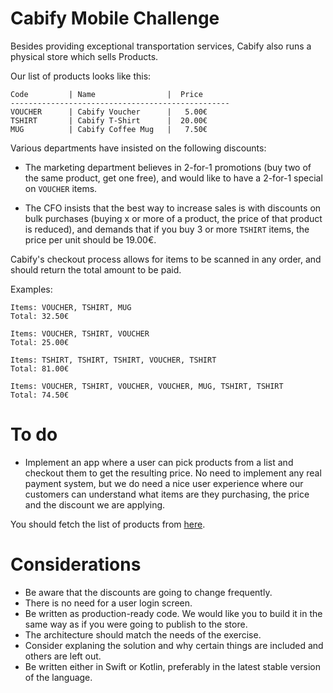 # Cabify Mobile Challenge

Besides providing exceptional transportation services, Cabify also runs a physical store which sells Products.

Our list of products looks like this:

``` 
Code         | Name                |  Price
-------------------------------------------------
VOUCHER      | Cabify Voucher      |   5.00€
TSHIRT       | Cabify T-Shirt      |  20.00€
MUG          | Cabify Coffee Mug   |   7.50€
```

Various departments have insisted on the following discounts:

 * The marketing department believes in 2-for-1 promotions (buy two of the same product, get one free), and would like to have a 2-for-1 special on `VOUCHER` items.

 * The CFO insists that the best way to increase sales is with discounts on bulk purchases (buying x or more of a product, the price of that product is reduced), and demands that if you buy 3 or more `TSHIRT` items, the price per unit should be 19.00€.

Cabify's checkout process allows for items to be scanned in any order, and should return the total amount to be paid.

Examples:

    Items: VOUCHER, TSHIRT, MUG
    Total: 32.50€

    Items: VOUCHER, TSHIRT, VOUCHER
    Total: 25.00€

    Items: TSHIRT, TSHIRT, TSHIRT, VOUCHER, TSHIRT
    Total: 81.00€

    Items: VOUCHER, TSHIRT, VOUCHER, VOUCHER, MUG, TSHIRT, TSHIRT
    Total: 74.50€


# To do
- Implement an app where a user can pick products from a list and checkout them to get the resulting price. No need to implement any real payment system, but we do need a nice user experience where our customers can understand what items are they purchasing, the price and the discount we are applying.

You should fetch the list of products from [here](https://gist.githubusercontent.com/palcalde/6c19259bd32dd6aafa327fa557859c2f/raw/ba51779474a150ee4367cda4f4ffacdcca479887/Products.json).

# Considerations
- Be aware that the discounts are going to change frequently.
- There is no need for a user login screen.
- Be written as production-ready code. We would like you to build it in the same way as if you were going to publish to the store.
- The architecture should match the needs of the exercise.
- Consider explaning the solution and why certain things are included and others are left out.
- Be written either in Swift or Kotlin, preferably in the latest stable version of the language.
